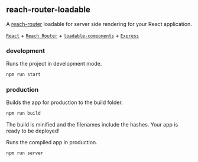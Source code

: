 reach-router-loadable
---

A [reach-router](https://github.com/reach/router) loadable for server side rendering for your React application.

[`React`](https://github.com/facebook/react) + [`Reach Router`](https://github.com/reach/router) + [`loadable-components`](https://github.com/smooth-code/loadable-components) + [`Express`](https://expressjs.com/)

### development

Runs the project in development mode.  

```bash
npm run start
```

### production

Builds the app for production to the build folder.

```bash
npm run build
```

The build is minified and the filenames include the hashes.
Your app is ready to be deployed!

Runs the compiled app in production.

```bash
npm run server
```
